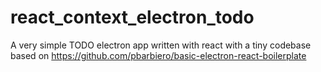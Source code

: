 # react_context_electron_todo
A very simple TODO electron app written with react with a tiny codebase based on https://github.com/pbarbiero/basic-electron-react-boilerplate
